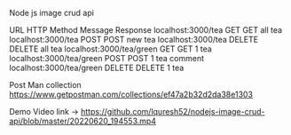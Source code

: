 Node js image crud api

URL	HTTP Method	Message Response
localhost:3000/tea	GET	GET all tea
localhost:3000/tea	POST	POST new tea
localhost:3000/tea	DELETE	DELETE all tea
localhost:3000/tea/green	GET	GET 1 tea
localhost:3000/tea/green	POST	POST 1 tea comment
localhost:3000/tea/green	DELETE	DELETE 1 tea 

Post Man collection
https://www.getpostman.com/collections/ef47a2b32d2da38e1303

Demo Video link -> https://github.com/lquresh52/nodejs-image-crud-api/blob/master/20220620_194553.mp4
